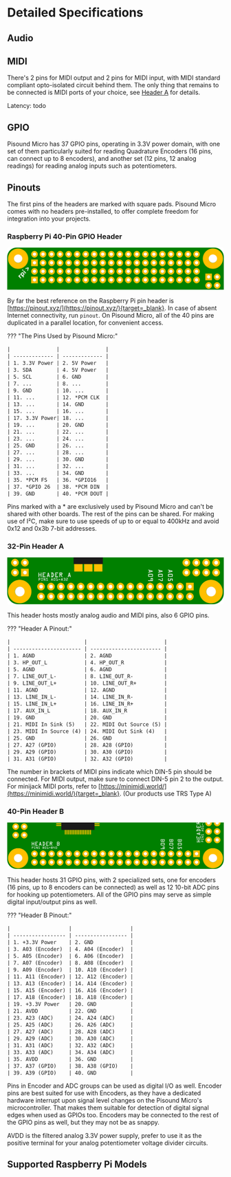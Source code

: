# Detailed Specifications

## Audio

## MIDI

There's 2 pins for MIDI output and 2 pins for MIDI input, with MIDI standard compliant opto-isolated circuit behind them. The only thing that remains to be connected is MIDI ports of your choice, see [Header A](#32-pin-header-a) for details.

Latency: todo

## GPIO

Pisound Micro has 37 GPIO pins, operating in 3.3V power domain, with one set of them particularly suited for reading Quadrature Encoders (16 pins, can connect up to 8 encoders), and another set (12 pins, 12 analog readings) for reading analog inputs such as potentiometers.

## Pinouts

The first pins of the headers are marked with square pads. Pisound Micro comes with no headers pre-installed, to offer complete freedom for integration into your projects.

### Raspberry Pi 40-Pin GPIO Header

![Raspberry Pi Header](images/RPi_Header.png)

By far the best reference on the Raspberry Pi pin header is [https://pinout.xyz/](https://pinout.xyz/){target=_blank}. In case of absent Internet connectivity, run `pinout`. On Pisound Micro, all of the 40 pins are duplicated in a parallel location, for convenient access.

??? "The Pins Used by Pisound Micro:"

    |               |               |
    | ------------- | ------------- |
    | 1. 3.3V Power | 2. 5V Power   |
    | 3. SDA        | 4. 5V Power   |
    | 5. SCL        | 6. GND        |
    | 7. ...        | 8. ...        |
    | 9. GND        | 10. ...       |
    | 11. ...       | 12. *PCM CLK  |
    | 13. ...       | 14. GND       |
    | 15. ...       | 16. ...       |
    | 17. 3.3V Power| 18. ...       |
    | 19. ...       | 20. GND       |
    | 21. ...       | 22. ...       |
    | 23. ...       | 24. ...       |
    | 25. GND       | 26. ...       |
    | 27. ...       | 28. ...       |
    | 29. ...       | 30. GND       |
    | 31. ...       | 32. ...       |
    | 33. ...       | 34. GND       |
    | 35. *PCM FS   | 36. *GPIO16   |
    | 37. *GPIO 26  | 38. *PCM DIN  |
    | 39. GND       | 40. *PCM DOUT |

Pins marked with a \* are exclusively used by Pisound Micro and can't be shared with other boards. The rest of the pins can be shared. For making use of I²C, make sure to use speeds of up to or equal to 400kHz and avoid 0x12 and 0x3b 7-bit addresses.

### 32-Pin Header A

![Header A](images/Header_A.png)

This header hosts mostly analog audio and MIDI pins, also 6 GPIO pins.

??? "Header A Pinout:"

    |                        |                         |
    | ---------------------- | ----------------------- |
    | 1. AGND                | 2. AGND                 |
    | 3. HP_OUT_L            | 4. HP_OUT_R             |
    | 5. AGND                | 6. AGND                 |
    | 7. LINE_OUT_L-         | 8. LINE_OUT_R-          |
    | 9. LINE_OUT_L+         | 10. LINE_OUT_R+         |
    | 11. AGND               | 12. AGND                |
    | 13. LINE_IN_L-         | 14. LINE_IN_R-          |
    | 15. LINE_IN_L+         | 16. LINE_IN_R+          |
    | 17. AUX_IN_L           | 18. AUX_IN_R            |
    | 19. GND                | 20. GND                 |
    | 21. MIDI In Sink (5)   | 22. MIDI Out Source (5) |
    | 23. MIDI In Source (4) | 24. MIDI Out Sink (4)   |
    | 25. GND                | 26. GND                 |
    | 27. A27 (GPIO)         | 28. A28 (GPIO)          |
    | 29. A29 (GPIO)         | 30. A30 (GPIO)          |
    | 31. A31 (GPIO)         | 32. A32 (GPIO)          |

The number in brackets of MIDI pins indicate which DIN-5 pin should be connected. For MIDI output, make sure to connect DIN-5 pin 2 to the output. For minijack MIDI ports, refer to [https://minimidi.world/](https://minimidi.world/){target=_blank}. (Our products use TRS Type A)

### 40-Pin Header B

![Header B](images/Header_B.png)

This header hosts 31 GPIO pins, with 2 specialized sets, one for encoders (16 pins, up to 8 encoders can be connected) as well as 12 10-bit ADC pins for hooking up potentiometers. All of the GPIO pins may serve as simple digital input/output pins as well.

??? "Header B Pinout:"

    |                   |                   |
    | ----------------- | ----------------- |
    | 1. +3.3V Power    | 2. GND            |
    | 3. A03 (Encoder)  | 4. A04 (Encoder)  |
    | 5. A05 (Encoder)  | 6. A06 (Encoder)  |
    | 7. A07 (Encoder)  | 8. A08 (Encoder)  |
    | 9. A09 (Encoder)  | 10. A10 (Encoder) |
    | 11. A11 (Encoder) | 12. A12 (Encoder) |
    | 13. A13 (Encoder) | 14. A14 (Encoder) |
    | 15. A15 (Encoder) | 16. A16 (Encoder) |
    | 17. A18 (Encoder) | 18. A18 (Encoder) |
    | 19. +3.3V Power   | 20. GND           |
    | 21. AVDD          | 22. GND           |
    | 23. A23 (ADC)     | 24. A24 (ADC)     |
    | 25. A25 (ADC)     | 26. A26 (ADC)     |
    | 27. A27 (ADC)     | 28. A28 (ADC)     |
    | 29. A29 (ADC)     | 30. A30 (ADC)     |
    | 31. A31 (ADC)     | 32. A32 (ADC)     |
    | 33. A33 (ADC)     | 34. A34 (ADC)     |
    | 35. AVDD          | 36. GND           |
    | 37. A37 (GPIO)    | 38. A38 (GPIO)    |
    | 39. A39 (GPIO)    | 40. GND           |

Pins in Encoder and ADC groups can be used as digital I/O as well. Encoder pins are best suited for use with Encoders, as they have a dedicated hardware interrupt upon signal level changes on the Pisound Micro's microcontroller. That makes them suitable for detection of digital signal edges when used as GPIOs too. Encoders may be connected to the rest of the GPIO pins as well, but they may not be as snappy.

AVDD is the filtered analog 3.3V power supply, prefer to use it as the positive terminal for your analog potentiometer voltage divider circuits.

## Supported Raspberry Pi Models


